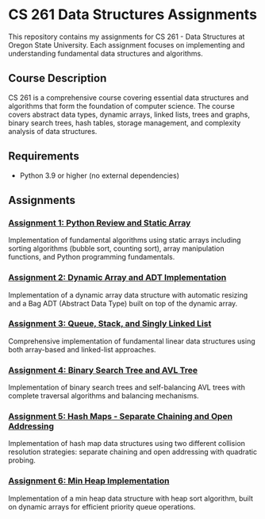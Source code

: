 # CS 261 Data Structures Assignments

This repository contains my assignments for CS 261 - Data Structures at Oregon State University. Each assignment focuses on implementing and understanding fundamental data structures and algorithms.

## Course Description

CS 261 is a comprehensive course covering essential data structures and algorithms that form the foundation of computer science. The course covers abstract data types, dynamic arrays, linked lists, trees and graphs, binary search trees, hash tables, storage management, and complexity analysis of data structures.

## Requirements

- Python 3.9 or higher (no external dependencies)

## Assignments

### [Assignment 1: Python Review and Static Array](./static_array/)
Implementation of fundamental algorithms using static arrays including sorting algorithms (bubble sort, counting sort), array manipulation functions, and Python programming fundamentals.

### [Assignment 2: Dynamic Array and ADT Implementation](./dynamic_array_and_set/)
Implementation of a dynamic array data structure with automatic resizing and a Bag ADT (Abstract Data Type) built on top of the dynamic array.

### [Assignment 3: Queue, Stack, and Singly Linked List](./queue_stack_and_linked_list/)
Comprehensive implementation of fundamental linear data structures using both array-based and linked-list approaches.

### [Assignment 4: Binary Search Tree and AVL Tree](./bst_and_avl/)
Implementation of binary search trees and self-balancing AVL trees with complete traversal algorithms and balancing mechanisms.

### [Assignment 5: Hash Maps - Separate Chaining and Open Addressing](./hash_maps/)
Implementation of hash map data structures using two different collision resolution strategies: separate chaining and open addressing with quadratic probing.

### [Assignment 6: Min Heap Implementation](./min_heap/)
Implementation of a min heap data structure with heap sort algorithm, built on dynamic arrays for efficient priority queue operations.

